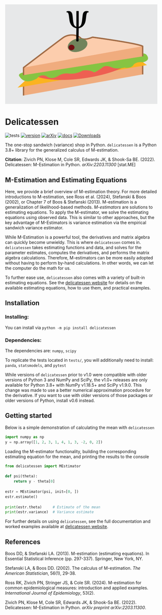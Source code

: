 ![delicatessen](docs/images/delicatessen_header.png)

# Delicatessen

![tests](https://github.com/pzivich/Delicatessen/actions/workflows/python-package.yml/badge.svg)
[![version](https://badge.fury.io/py/delicatessen.svg)](https://badge.fury.io/py/delicatessen)
[![arXiv](https://img.shields.io/badge/arXiv-2203.11300-b31b1b.svg)](https://arxiv.org/abs/2203.11300)
[![docs](https://readthedocs.org/projects/deli/badge/?version=latest)](https://deli.readthedocs.io/en/latest/?badge=latest)
[![Downloads](https://pepy.tech/badge/delicatessen/month)](https://pepy.tech/project/delicatessen)

The one-stop sandwich (variance) shop in Python. `delicatessen` is a Python 3.8+ library for the generalized calculus
of M-estimation.

**Citation**: Zivich PN, Klose M, Cole SR, Edwards JK, & Shook-Sa BE. (2022). Delicatessen: M-Estimation in Python.
*arXiv:2203.11300* [stat.ME]


## M-Estimation and Estimating Equations

Here, we provide a brief overview of M-estimation theory. For more detailed introductions to M-estimation, see Ross
et al. (2024), Stefanski & Boos (2002), or Chapter 7 of Boos & Stefanski (2013). M-estimation is a generalization of
likelihood-based methods. *M-estimators* are solutions to estimating equations. To apply the M-estimator, we solve the
estimating equations using observed data. This is similar to other approaches, but the key advantage of M-Estimators is
variance estimation via the empirical sandwich variance estimator.

While M-Estimation is a powerful tool, the derivatives and matrix algebra can quickly become unwieldy. This is where 
`delicatessen` comes in. `delicatessen` takes estimating functions and data, and solves for the parameter estimates,
computes the derivatives, and performs the matrix algebra calculations. Therefore, M-estimators can be more easily
adopted without having to perform by-hand calculations. In other words, we can let the computer do the math for us.

To further ease use, `delicatessen` also comes with a variety of built-in estimating equations. See
the [delicatessen website](https://deli.readthedocs.io/en/latest/) for details on the available estimating equations,
how to use them, and practical examples.


## Installation

### Installing:

You can install via `python -m pip install delicatessen`

### Dependencies:

The dependencies are: `numpy`, `scipy`

To replicate the tests located in `tests/`, you will additionally need to install: `panda`, `statsmodels`, and `pytest`

While versions of `delicatessen` prior to v1.0 were compatible with older versions of Python 3 and NumPy and SciPy, the
v1.0+ releases are only available for Python 3.8+ with NumPy v1.18.5+ and SciPy v1.9.0. This change was made to use
a better numerical approximation procedure for the derivative. If you want to use with older versions of those packages
or older versions of Python, install v0.6 instead.


## Getting started

Below is a simple demonstration of calculating the mean with `delicatessen`

```python
import numpy as np
y = np.array([1, 2, 3, 1, 4, 1, 3, -2, 0, 2])
```

Loading the M-estimator functionality, building the corresponding estimating equation for the mean, and printing the
results to the console

```python
from delicatessen import MEstimator

def psi(theta):
    return y - theta[0]

estr = MEstimator(psi, init=[0, ])
estr.estimate()

print(estr.theta)     # Estimate of the mean
print(estr.variance)  # Variance estimate
```

For further details on using `delicatessen`, see the full documentation and worked examples available
at [delicatessen website](https://deli.readthedocs.io/en/latest/).

## References

Boos DD, & Stefanski LA. (2013). M-estimation (estimating equations). In Essential Statistical Inference
(pp. 297-337). Springer, New York, NY.

Stefanski LA, & Boos DD. (2002). The calculus of M-estimation. *The American Statistician*, 56(1), 29-38.

Ross RK, Zivich PN, Stringer JS, & Cole SR. (2024). M-estimation for common epidemiological measures: introduction and
applied examples. *International Journal of Epidemiology*, 53(2).

Zivich PN, Klose M, Cole SR, Edwards JK, & Shook-Sa BE. (2022). Delicatessen: M-Estimation in Python.
*arXiv preprint arXiv:2203.11300*.
